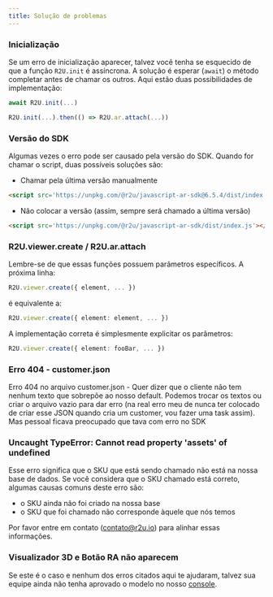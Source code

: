 ```yaml
---
title: Solução de problemas
---
```


### Inicialização

Se um erro de inicialização aparecer, talvez você tenha se esquecido de que a função `R2U.init` é assíncrona. A solução é esperar (`await`) o método completar antes de chamar os outros. Aqui estão duas possibilidades de implementação:

```typescript
await R2U.init(...)
```

```typescript
R2U.init(...).then(() => R2U.ar.attach(...))
```

### Versão do SDK

Algumas vezes o erro pode ser causado pela versão do SDK. Quando for chamar o script, duas possíveis soluções são:

- Chamar pela última versão manualmente
```html
<script src='https://unpkg.com/@r2u/javascript-ar-sdk@6.5.4/dist/index.js'></script>
```

- Não colocar a versão (assim, sempre será chamado a última versão)
```html
<script src='https://unpkg.com/@r2u/javascript-ar-sdk/dist/index.js'></script>
```

### R2U.viewer.create / R2U.ar.attach

Lembre-se de que essas funções possuem parâmetros específicos. A próxima linha:
```typescript
R2U.viewer.create({ element, ... })
```

é equivalente a:
```typescript
R2U.viewer.create({ element: element, ... })
```

A implementação correta é simplesmente explicitar os parâmetros:
```typescript
R2U.viewer.create({ element: fooBar, ... })
```

### Erro 404 - customer.json

Erro 404 no arquivo customer.json  - Quer dizer que o cliente não tem nenhum texto que sobrepõe ao nosso default. Podemos trocar os textos ou criar o arquivo vazio para dar erro (na real erro meu de nunca ter colocado de criar esse JSON quando cria um customer, vou fazer uma task assim). Mas pessoal ficava preocupado que tava com erro no SDK

### Uncaught TypeError: Cannot read property 'assets' of undefined

Esse erro significa que o SKU que está sendo chamado não está na nossa base de dados. Se você considera que o SKU chamado está correto, algumas causas comuns deste erro são:

- o SKU ainda não foi criado na nossa base
- o SKU que foi chamado não corresponde àquele que nós temos

Por favor entre em contato (contato@r2u.io) para alinhar essas informações.

### Visualizador 3D e Botão RA não aparecem 

Se este é o caso e nenhum dos erros citados aqui te ajudaram, talvez sua equipe ainda não tenha aprovado o modelo no nosso [console](https://console.r2u.io/).